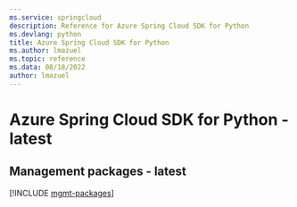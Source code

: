 ```yaml
---
ms.service: springcloud
description: Reference for Azure Spring Cloud SDK for Python
ms.devlang: python
title: Azure Spring Cloud SDK for Python
ms.author: lmazuel
ms.topic: reference
ms.data: 08/18/2022
author: lmazuel
---
```

# Azure Spring Cloud SDK for Python - latest

## Management packages - latest
[!INCLUDE [mgmt-packages](spring-cloud-mgmt-index.md)]